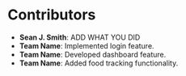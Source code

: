 # Contributors
- **Sean J. Smith**: ADD WHAT YOU DID
- **Team Name**: Implemented login feature.
- **Team Name**: Developed dashboard feature.
- **Team Name**: Added food tracking functionality.

